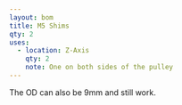 ```yaml
---
layout: bom
title: M5 Shims
qty: 2
uses:
  - location: Z-Axis
    qty: 2
    note: One on both sides of the pulley
---
```


The OD can also be 9mm and still work.